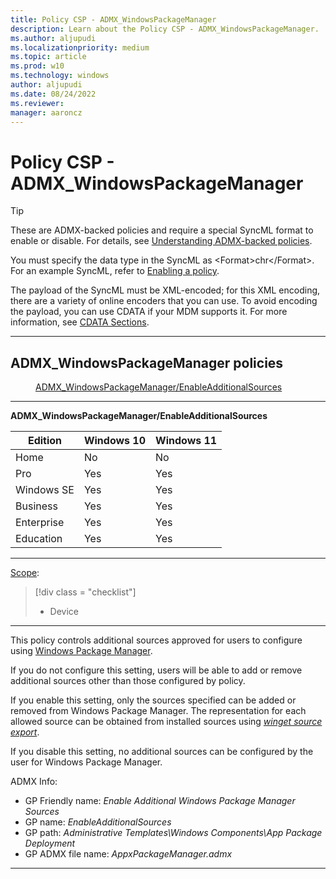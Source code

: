 ```yaml
---
title: Policy CSP - ADMX_WindowsPackageManager
description: Learn about the Policy CSP - ADMX_WindowsPackageManager.
ms.author: aljupudi
ms.localizationpriority: medium
ms.topic: article
ms.prod: w10
ms.technology: windows
author: aljupudi
ms.date: 08/24/2022
ms.reviewer: 
manager: aaroncz
---
```


# Policy CSP - ADMX_WindowsPackageManager
>[!TIP]
> These are ADMX-backed policies and require a special SyncML format to enable or disable. For details, see [Understanding ADMX-backed policies](./understanding-admx-backed-policies.md).
> 
> You must specify the data type in the SyncML as &lt;Format&gt;chr&lt;/Format&gt;. For an example SyncML, refer to [Enabling a policy](./understanding-admx-backed-policies.md#enabling-a-policy).
> 
> The payload of the SyncML must be XML-encoded; for this XML encoding, there are a variety of online encoders that you can use. To avoid encoding the payload, you can use CDATA if your MDM supports it. For more information, see [CDATA Sections](http://www.w3.org/TR/REC-xml/#sec-cdata-sect).


<hr/>

<!--Policies-->
## ADMX_WindowsPackageManager policies  

<dl>
  <dd>
    <a href="#admx-windowspackagemanager-enableadditionalsources">ADMX_WindowsPackageManager/EnableAdditionalSources</a>
  </dd>
</dl>


<hr/>

<!--Policy-->
<a href="" id="admx-windowspackagemanager-enableadditionalsources"></a>**ADMX_WindowsPackageManager/EnableAdditionalSources**  

<!--SupportedSKUs-->

|Edition|Windows 10|Windows 11|
|--- |--- |--- |
|Home|No|No|
|Pro|Yes|Yes|
|Windows SE|Yes|Yes|
|Business|Yes|Yes|
|Enterprise|Yes|Yes|
|Education|Yes|Yes|


<!--/SupportedSKUs-->
<hr/>

<!--Scope-->
[Scope](./policy-configuration-service-provider.md#policy-scope):

> [!div class = "checklist"]
> * Device

<hr/>

<!--/Scope-->
<!--Description-->
This policy controls additional sources approved for users to configure using [Windows Package Manager](/windows/package-manager/).

If you do not configure this setting, users will be able to add or remove additional sources other than those configured by policy.

If you enable this setting, only the sources specified can be added or removed from Windows Package Manager. The representation for each allowed source can be obtained from installed sources using [*winget source export*](/windows/package-manager/winget/).

If you disable this setting, no additional sources can be configured by the user for Windows Package Manager.

<!--/Description-->

<!--ADMXBacked-->
ADMX Info:  
-   GP Friendly name: *Enable Additional Windows Package Manager Sources*
-   GP name: *EnableAdditionalSources*
-   GP path: *Administrative Templates\Windows Components\App Package Deployment*
-   GP ADMX file name: *AppxPackageManager.admx*

<!--/ADMXBacked-->
<!--/Policy-->

<hr/>

<!--/Policies-->